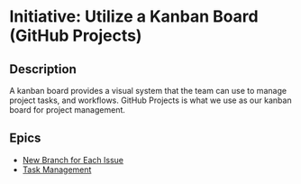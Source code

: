 # Initiative: Utilize a Kanban Board (GitHub Projects)

## Description
A kanban board provides a visual system that the team can use to manage project tasks, and workflows. GitHub Projects is what we use as our kanban board for project management.

## Epics
* [New Branch for Each Issue](epics/epic_new_branch_for_issue.md)
* [Task Management](epics/epic_task_moved_to_done.md)

